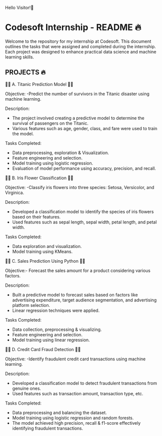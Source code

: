 Hello Visitor!👋

# Codesoft Internship - README 🔥

Welcome to the repository for my internship at Codesoft. This document outlines the tasks that were assigned and completed during the internship. 
Each project was designed to enhance practical data science and machine learning skills.

## PROJECTS  🔥 
🌟💫 A. Titanic Prediction Model 💫🌟

Objective:
-Predict the number of survivors in the Titanic disaster using machine learning.

Description:
- The project involved creating a predictive model to determine the survival of passengers on the Titanic.
- Various features such as age, gender, class, and fare were used to train the model.

Tasks Completed:
- Data preprocessing, exploration & Visualization.
- Feature engineering and selection.
- Model training using logistic regression.
- Evaluation of model performance using accuracy, precision, and recall.


🌟💫 B. Iris Flower Classification 💫🌟

Objective:
-Classify iris flowers into three species: Setosa, Versicolor, and Virginica.

Description:
- Developed a classification model to identify the species of iris flowers based on their features.
- Used features such as sepal length, sepal width, petal length, and petal width.

Tasks Completed:
- Data exploration and visualization.
- Model training using KMeans.


🌟💫  C. Sales Prediction Using Python 💫🌟

Objective:- Forecast the sales amount for a product considering various factors.

Description:
- Built a predictive model to forecast sales based on factors like advertising expenditure, target audience segmentation, and advertising platform selection.
- Linear regression techniques were applied.

Tasks Completed:
- Data collection, preprocessing & visualizing.
- Feature engineering and selection.
- Model training using linear regression.


 🌟💫 D. Credit Card Fraud Detection 💫🌟
 
Objective:
-Identify fraudulent credit card transactions using machine learning.

Description:
- Developed a classification model to detect fraudulent transactions from genuine ones.
- Used features such as transaction amount, transaction type, etc.

Tasks Completed:
- Data preprocessing and balancing the dataset.
- Model training using logistic regression and random forests.
- The model achieved high precision, recall & f1-score effectively identifying fraudulent transactions.

  







